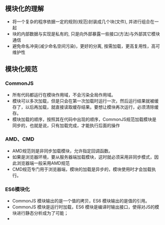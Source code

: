 ## 模块化的理解
- 将一个复杂的程序依据一定的规则(规范)封装成几个块(文件), 并进行组合在一起
- 块的内部数据与实现是私有的, 只是向外部暴露一些接口(方法)与外部其它模块通信
- 避免命名冲突(减少命名空间污染)，更好的分离, 按需加载，更高复用性，高可维护性

## 模块化规范
### CommonJS
+ 所有代码都运行在模块作用域，不会污染全局作用域。
+ 模块可以多次加载，但是只会在第一次加载时运行一次，然后运行结果就被缓存了，以后再加载，就直接读取缓存结果。要想让模块再次运行，必须清除缓存。
+ 模块加载的顺序，按照其在代码中出现的顺序，CommonJS规范加载模块是同步的，也就是说，只有加载完成，才能执行后面的操作

### AMD、CMD
+ AMD规范则是非同步加载模块，允许指定回调函数。
+ 如果是浏览器环境，要从服务器端加载模块，这时就必须采用非同步模式，因此浏览器端一般采用AMD规范
+ CMD规范专门用于浏览器端，模块的加载是异步的，模块使用时才会加载执行。

### ES6模块化
+ CommonJS 模块输出的是一个值的拷贝，ES6 模块输出的是值的引用。
+ CommonJS 模块是运行时加载，ES6 模块是编译时输出接口，使得对JS的模块进行静态分析成为了可能；
+ 
